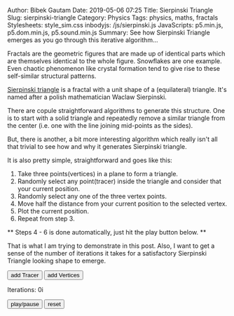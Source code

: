 Author: Bibek Gautam
Date: 2019-05-06 07:25
Title: Sierpinski Triangle
Slug: sierpinski-triangle
Category: Physics
Tags: physics, maths, fractals
Stylesheets: style_sim.css
inbodyjs: /js/sierpinski.js
JavaScripts: p5.min.js, p5.dom.min.js, p5.sound.min.js
Summary: See how Sierpinski Triangle emerges as you go through this iterative algorithm...

Fractals are the geometric figures that are made up of identical parts which are themselves
identical to the whole figure. Snowflakes are one example. Even chaotic phenomenon like crystal
formation tend to give rise to these self-similar structural patterns.

[Sierpinski triangle](https://en.wikipedia.org/wiki/Sierpi%C5%84ski_triangle) is a fractal with a
unit shape of a (equilateral) triangle. It's named after a polish mathematician Waclaw Sierpinski.

There are copule straightforward algorithms to generate this structure. One is to start with a solid
triangle and repeatedly remove a similar triangle from the center (i.e. one with the line joining
mid-points as the sides).

But, there is another, a bit more interesting algorithm which really isn't all that trivial to see
how and why it generates Sierpinski triangle.

It is also pretty simple, straightforward and goes like this:

1. Take three points(vertices) in a plane to form a triangle.  
2. Randomly select any point(tracer) inside the triangle and consider that your current position.  
3. Randomly select any one of the three vertex points.  
4. Move half the distance from your current position to the selected vertex.  
5. Plot the current position.  
6. Repeat from step 3.  


 ** Steps 4 - 6 is done automatically, just hit the play button below. **

That is what I am trying to demonstrate in this post. Also, I want to get a sense of the number of
iterations it takes for a satisfactory Sierpinski Triangle looking shape to emerge.  

<button id='queenBtn'>add Tracer</button> <button id='pointBtn'>add Vertices</button>
<span id="simulation"><span>

Iterations: <data id='iterations'>0</data>i

<button id='play'>play/pause</button>
<button id='reset'>reset</button>

